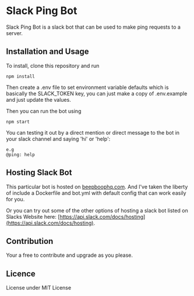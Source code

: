# Slack Ping Bot 

Slack Ping Bot is a slack bot that can be used to make ping requests to a server.

## Installation and Usage

To install, clone this repository and run
```
npm install
```
Then create a .env file to set environment variable defaults which is basically the SLACK_TOKEN key, you can just make a copy of .env.example and just update the values.

Then you can run the bot using
```
npm start
```

You can testing it out by a direct mention or direct message to the bot in your slack channel and saying 'hi' or 'help':
```
e.g
@ping: help
```

## Hosting Slack Bot
This particular bot is hosted on [beepboophq.com](http://beepboophq.com). And I've taken the liberty of include 
a Dockerfile and bot.yml with default config that can work easily for you.

Or you can try out some of the other options of hosting a slack bot listed on Slacks Website here: [https://api.slack.com/docs/hosting](https://api.slack.com/docs/hosting).

## Contribution
Your a free to contribute and upgrade as you please.

## Licence
License under MIT License